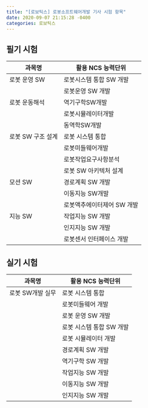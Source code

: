 ```yaml
---
title: "[로보틱스] 로봇소프트웨어개발 기사 시험 항목"
date: 2020-09-07 21:15:28 -0400
categories: 로보틱스
---
```


## 필기 시험

| 과목명 | 활용 NCS 능력단위 | 
|-------|-------|
| 로봇 운영 SW | 로봇시스템 통합 SW 개발 |
| | 로봇운영 SW 개발 | 
| 로봇 운동해석 | 역기구학SW개발|
| | 로봇시뮬레이터개발|
| | 동역학SW개발| 
| 로봇 SW 구조 설계| 로봇 시스템 통합|
| | 로봇미들웨어개발|
| | 로봇작업요구사항분석|
| | 로봇 SW 아키텍처 설계|
| 모션 SW | 경로계획 SW 개발|
| | 이동지능 SW개발|
| | 로봇액추에이터제어 SW 개발|
| 지능 SW | 작업지능 SW 개발 |
| | 인지지능 SW 개발|
| | 로봇센서 인터페이스 개발| 

## 실기 시험

| 과목명 | 활용 NCS 능력단위 | 
|-------|-------|
| 로봇 SW개발 실무 | 로봇 시스템 통합 |
| | 로봇미들웨어 개발 |
| | 로봇 운영 SW 개발 |
| | 로봇 시스템 통합 SW 개발 |
| | 로봇 시뮬레이터 개발 |
| | 경로계획 SW 개발 |
| | 역기구학 SW 개발 |
| | 작업지능 SW 개발 |
| | 이동지능 SW 개발 |
| | 인지지능 SW 개발 | 



















